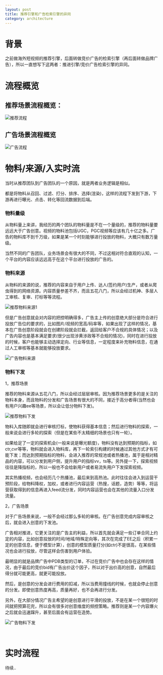 ```yaml
---
layout: post
title: 推荐引擎和广告检索引擎的异同
category: architecture
---
```


# 背景

之前做海外短视频的推荐引擎，后面转做竞价广告的检索引擎（再后面转做品牌广告），所以一直想写下这两者：推进引擎/竞价广告检索引擎的异同。


# 流程概览


## 推荐场景流程概览：

![推荐流程](https://blogcdn.qihope.com/github-blog-pic/2022-03-24-what-is-diff-between-recommend-and-ad-5.png)


## 广告场景流程概览

![广告流程](https://blogcdn.qihope.com/github-blog-pic/2022-03-24-what-is-diff-between-recommend-and-ad-6.png)


# 物料/来源/入实时流

当时从推荐团队到广告团队的一个原因，就是两者业务逻辑是相似。

都是将物料从召回、过滤、打分、排序、选择(渲染)，这样的流程下发到下游，下游再进行曝光、点击、转化等回流数据到后端。

### 物料量级
从物料量上来讲，我经历的两个团队的物料量是不在一个量级的，推荐的物料量要远远大于广告创意。视频的物料池包括UGC，PGC视频等应该有几十亿之多。广告的物料库不到千万级，如果是某一个时刻能够进行投放的物料，大概只有数万量级。

当然不同的广告团队，业务场景会有很大的不同，不过这相对符合直观的认知，一个平台的内容应该远远高于在这个平台进行投放的广告的。

### 物料来源
从物料的来源的说，推荐的内容来自于用户上传、达人(签约用户)生产，或者从爬虫得到的网络资源。内容质量参差不齐，而且五花八门，所以会经过机神、多层人工审核、复审、打标等等流程。

![推荐物料来源1](https://blogcdn.qihope.com/github-blog-pic/2022-03-24-what-is-diff-between-recommend-and-ad-1.png)

但是广告创意就会对内容的把控明确得多，广告主上传的创意绝大部分是符合进行投放广告位的要求的，比如图片/视频的宽高/码率等，如果出现了这样的情况，基本在广告创意阶段就会在创建阶段就会拦截，返回给客户不合规的具体情况；以及广告内容也是基本满足要求(很少出现涉黄涉政等不合规的情况)，同时在进行投放的时候，客户也能够主动选择定向、行业等信息，一定程度来补充物料信息，在通过人工审核等基本就能够投放要求。

![广告物料来源](https://blogcdn.qihope.com/github-blog-pic/2022-03-24-what-is-diff-between-recommend-and-ad-3.png)

### 物料下发

1，推荐场景

推荐的物料来源从五花八门，所以会经过层层审核。因为推荐场景更多的是关注的物料本身，而且物料的分发和广告场景有很大的不同，接近于高分者得(当然也会有用户兴趣ee等场景，所以会让低分物料下发)。

![推荐物料下发](https://blogcdn.qihope.com/github-blog-pic/2022-03-24-what-is-diff-between-recommend-and-ad-2.png)

物料入库随即就会进行审核打标，使物料获得基本信息；然后进行物料的探索，一般来说会进行多轮的探索（但是在某些不太精细的场景也只有一轮）。

如果给足了一定的探索机会(一般来说是曝光额度)，物料没有达到预期的指标，如ctr,cvr等等，物料就会进入物料库，再下一轮索引构建的时候通过其他方式才有可能下发；而达到预期指标的物料，会进入推荐的常规池或者热播池，属于是相对精品的内容，可以分发到用户侧，提升用户的指标vv，ts等。另外提一下，探索视频往往是降指标的，所以一般也不会给新用户或者易流失用户下发探索视频。

其实热播视频，也会经历几个热播池，最后来到高热池。此时往往会进入到运营干预阶段，给物料降权，加权，或者进行内容运营（热搜，话题，造势）等等，将运营获取得到的信息再进入feed流分发，同时内容运营也会在其他的流量入口分发流量。

2，广告场景

对于广告场景来说，一般不会经过那么多轮的审核。在广告创意完成内容审核之后，就会进入创意的下发池。

广告相对推进，它更关注的是广告主的利益，所以首先就会满足一些订单合同上约定的内容，比如创意投放的时间/地域/特殊定向等，其次在完成了EE之后（积累一定的创意信息，便于模型计算），创意的模型质量打分(如ctr)不是很高，在某些情况也会进行投放，尽管这样会伤害到用户体验。

最明显的就是品牌广告中PDB类型的订单，不过在竞价广告中也会存在这样的情况，由于最后的竞价bid有广告出价这个因子，所以对于出价高的创意，自然最后得分就可能更高，就更可能投放。

然后，是创意的分发会进行费用的扣减，所以当费用撞线的时候，也就会停止创意的分发。即使创意热度再高，质量再好，也不会再进行分发。

另外，在大部分情况广告主希望的是创意进行平滑的投放，不是在某一个很短的时间就把预算花完，所以会有很多对创意维度的频控策略。推荐则是某一个内容爆火之后就会迅速蹿升，甚至后面会有运营在造势。

![广告物料下发](https://blogcdn.qihope.com/github-blog-pic/2022-03-24-what-is-diff-between-recommend-and-ad-4.png)

<br>

# 实时流程

待续..
